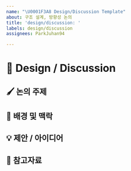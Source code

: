 ```yaml
---
name: "\U0001F3A8 Design/Discussion Template"
about: 구조 설계, 방향성 논의
title: 'design/discussion: '
labels: design/discussion
assignees: ParkJuhan94

---
```


# 🎨 Design / Discussion

## 🖌️ 논의 주제
<!-- 어떤 설계나 논의를 하고 싶은지 간단히 작성해주세요 -->

## 🧩 배경 및 맥락
<!-- 이 논의가 왜 필요한지, 현재 상황은 어떤지 설명해주세요 -->

## 💡 제안 / 아이디어
<!-- 생각해본 해결책이나 제안하고 싶은 아이디어를 적어주세요 -->

## 🔗 참고자료
<!-- 레퍼런스나 참고할 만한 링크가 있다면 추가해주세요 -->
